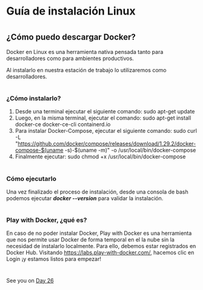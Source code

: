 # Guía de instalación  Linux 

#
## ¿Cómo puedo descargar Docker?


Docker en Linux es una herramienta nativa pensada tanto para desarrolladores como para ambientes productivos. 

Al instalarlo en nuestra estación de trabajo lo utilizaremos como desarrolladores.

#
### ¿Cómo instalarlo?



1) Desde una terminal ejecutar el siguiente comando: sudo apt-get update 
2) Luego, en la misma terminal, ejecutar el comando: sudo apt-get install docker-ce docker-ce-cli containerd.io
3) Para instalar Docker-Compose, ejecutar el siguiente comando: sudo curl -L "https://github.com/docker/compose/releases/download/1.29.2/docker-compose-$(uname -s)-$(uname -m)" -o /usr/local/bin/docker-compose 
4) Finalmente ejecutar: sudo chmod +x /usr/local/bin/docker-compose


#
### Cómo ejecutarlo


Una vez finalizado el proceso de instalación, desde una consola de bash podemos ejecutar ***docker --version*** para validar la instalación.

#
### Play with Docker, ¿qué es?


En caso de no poder instalar Docker, Play with Docker es una herramienta que nos permite usar Docker de forma temporal en el la nube sin la necesidad de instalarlo
localmente.
Para ello, debemos estar registrados en Docker Hub. Visitando https://labs.play-with-docker.com/, hacemos clic en Login ¡y estamos listos para empezar!
























#
#
#
#
#


See you on [Day 26](day26.md)
